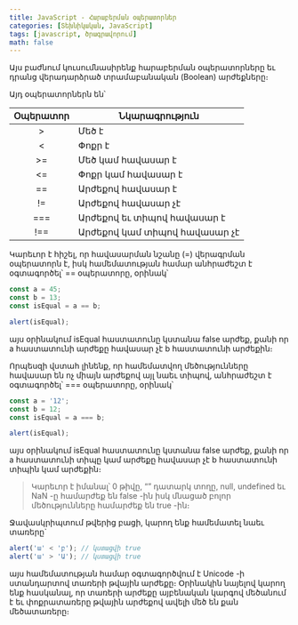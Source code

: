 ```yaml
---
title: JavaScript - Հարաբերման օպերատորներ
categories: [Տեխնիկական, JavaScript]
tags: [javascript, ծրագրավորում]
math: false
---
```


Այս բաժնում կուսումնասիրենք հարաբերման օպերատորները եւ դրանց վերադարձրած տրամաբանական (Boolean) արժեքները։

Այդ օպերատորներն են՝

| Օպերատոր | Նկարագրություն               |
| :------: | ---------------------------- |
|    >     | Մեծ է                        |
|    <     | Փոքր է                       |
|    >=    | Մեծ կամ հավասար է            |
|    <=    | Փոքր կամ հավասար է           |
|    ==    | Արժեքով հավասար է            |
|    !=    | Արժեքով հավասար չէ           |
|   ===    | Արժեքով եւ տիպով հավասար է   |
|   !==    | Արժեքով կամ տիպով հավասար չէ |

Կարեւոր է հիշել, որ հավասարման նշանը (=) վերագրման օպերատորն է, իսկ համեմատության համար անհրաժեշտ է օգտագործել՝ == օպերատորը, օրինակ՝

```js
const a = 45;
const b = 13;
const isEqual = a == b;

alert(isEqual);
```

այս օրինակում isEqual հաստատունը կստանա false արժեք, քանի որ a հաստատունի արժեքը հավասար չէ b հաստատունի արժեքին։

Որպեսզի վստահ լինենք, որ համեմատվող մեծությունները հավասար են ոչ միայն արժեքով այլ նաեւ տիպով, անհրաժեշտ է օգտագործել՝ === օպերատորը, օրինակ՝

```js
const a = '12';
const b = 12;
const isEqual = a === b;

alert(isEqual);
```

այս օրինակում isEqual հաստատունը կստանա false արժեք, քանի որ a հաստատունի տիպը կամ արժեքը հավասար չէ b հաստատունի տիպին կամ արժեքին։

> Կարեւոր է իմանալ՝ 0 թիվը, “” դատարկ տողը, null, undefined եւ NaN -ը համարժեք են false -ին իսկ մնացած բոլոր մեծությունները համարժեք են true -ին։

Ջավասկրիպտում թվերից բացի, կարող ենք համեմատել նաեւ տառերը`

```js
alert('ա' < 'բ'); // կստացվի true
alert('ա' > 'Ա'); // կստացվի true
```

այս համեմատության համար օգտագործվում է Unicode -ի ստանդարտով տառերի թվային արժեքը։ Օրինակին նայելով կարող ենք հասկանալ, որ տառերի արժեքը այբենական կարգով մեծանում է եւ փոքրատառերը թվային արժեքով ավելի մեծ են քան մեծատառերը։

